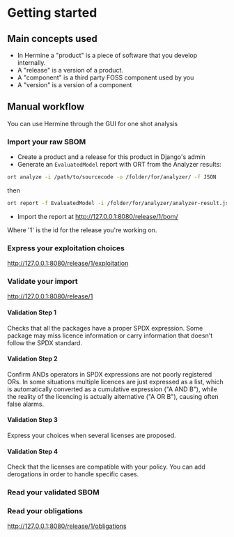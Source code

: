 <!---  
SPDX-FileCopyrightText: Hermine team <hermine@inno3.fr> 
SPDX-License-Identifier: CC-BY-4.0
-->


# Getting started

## Main concepts used

- In Hermine a "product" is a piece of software that you develop internally.
- A "release" is a version of a product.
- A "component" is a third party FOSS component used by you 
- A "version" is a version of a component

## Manual workflow

You can use Hermine through the GUI for one shot analysis

### Import your raw SBOM

- Create a product and a release for this product in Django's admin
- Generate an `EvaluatedModel` report with ORT from the Analyzer results:

```bash
ort analyze -i /path/to/sourcecode -o /folder/for/analyzer/ -f JSON
```

then

```bash
ort report -f EvaluatedModel -i /folder/for/analyzer/analyzer-result.json -o /folder/for/reporter  
```
- Import the report at http://127.0.0.1:8080/release/1/bom/

Where '1' is the id for the release you're working on.

### Express your exploitation choices

http://127.0.0.1:8080/release/1/exploitation

### Validate your import

http://127.0.0.1:8080/release/1

#### Validation Step 1
Checks that all the packages have a proper SPDX expression.
Some package may miss licence information or carry information that doesn't follow 
the SPDX standard.

#### Validation Step 2
Confirm ANDs operators in SPDX expressions are not poorly registered ORs.
In some situations multiple licences are just expressed as a list, which is 
automatically converted as a cumulative expression ("A AND B"), while the reality of the 
licencing is actually alternative ("A OR B"), causing often false alarms.

#### Validation Step 3
Express your choices when several licenses are proposed.

#### Validation Step 4
Check that the licenses are compatible with your policy.
You can add derogations in order to handle specific cases.

### Read your validated SBOM


### Read your obligations

http://127.0.0.1:8080/release/1/obligations



